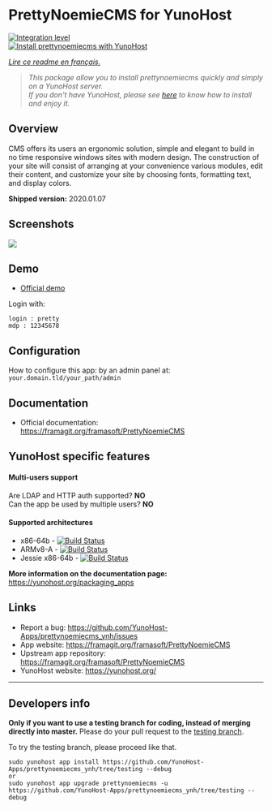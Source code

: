 # PrettyNoemieCMS for YunoHost

[![Integration level](https://dash.yunohost.org/integration/prettynoemiecms.svg)](https://dash.yunohost.org/appci/app/prettynoemiecms)  
[![Install prettynoemiecms with YunoHost](https://install-app.yunohost.org/install-with-yunohost.png)](https://install-app.yunohost.org/?app=prettynoemiecms)

*[Lire ce readme en français.](./README_fr.md)*

> *This package allow you to install prettynoemiecms quickly and simply on a YunoHost server.  
If you don't have YunoHost, please see [here](https://yunohost.org/#/install) to know how to install and enjoy it.*

## Overview
CMS offers its users an ergonomic solution, simple and elegant to build in no time responsive windows sites with modern design.
The construction of your site will consist of arranging at your convenience various modules, edit their content, and customize your site by choosing fonts, formatting text, and display colors.

**Shipped version:** 2020.01.07

## Screenshots

![](https://framablog.org/wp-content/uploads/2018/02/pages-framasite-theme-light.gif)

## Demo

* [Official demo](https://demo-pretty-noemie.frama.site)

Login with:

    login : pretty
    mdp : 12345678


## Configuration

How to configure this app: by an admin panel at: `your.domain.tld/your_path/admin`

## Documentation

 * Official documentation: https://framagit.org/framasoft/PrettyNoemieCMS

## YunoHost specific features

#### Multi-users support

Are LDAP and HTTP auth supported? **NO**  
Can the app be used by multiple users? **NO**

#### Supported architectures

* x86-64b - [![Build Status](https://ci-apps.yunohost.org/ci/logs/prettynoemiecms%20%28Apps%29.svg)](https://ci-apps.yunohost.org/ci/apps/prettynoemiecms/)
* ARMv8-A - [![Build Status](https://ci-apps-arm.yunohost.org/ci/logs/prettynoemiecms%20%28Apps%29.svg)](https://ci-apps-arm.yunohost.org/ci/apps/prettynoemiecms/)
* Jessie x86-64b - [![Build Status](https://ci-stretch.nohost.me/ci/logs/prettynoemiecms%20%28Apps%29.svg)](https://ci-stretch.nohost.me/ci/apps/prettynoemiecms/)

**More information on the documentation page:**  
https://yunohost.org/packaging_apps

## Links

 * Report a bug: https://github.com/YunoHost-Apps/prettynoemiecms_ynh/issues
 * App website: https://framagit.org/framasoft/PrettyNoemieCMS
 * Upstream app repository: https://framagit.org/framasoft/PrettyNoemieCMS
 * YunoHost website: https://yunohost.org/

---

Developers info
----------------

**Only if you want to use a testing branch for coding, instead of merging directly into master.**
Please do your pull request to the [testing branch](https://github.com/YunoHost-Apps/prettynoemiecms_ynh/tree/testing).

To try the testing branch, please proceed like that.
```
sudo yunohost app install https://github.com/YunoHost-Apps/prettynoemiecms_ynh/tree/testing --debug
or
sudo yunohost app upgrade prettynoemiecms -u https://github.com/YunoHost-Apps/prettynoemiecms_ynh/tree/testing --debug
```
